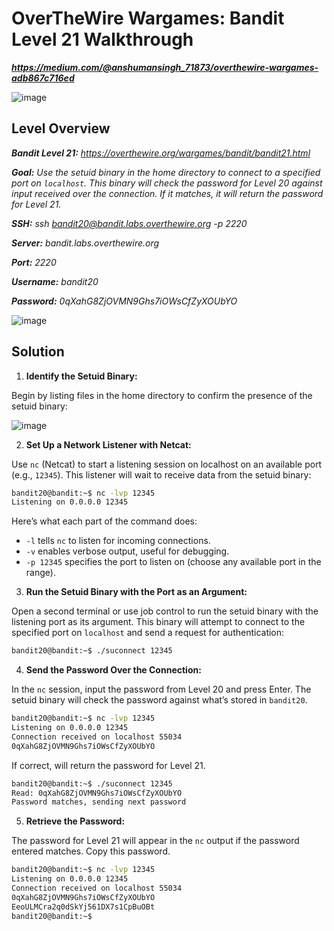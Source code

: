 # OverTheWire Wargames: Bandit Level 21 Walkthrough
***https://medium.com/@anshumansingh_71873/overthewire-wargames-adb867c716ed***

![image](https://github.com/user-attachments/assets/6368b612-dba7-4937-9924-70c4de148e0c)

## Level Overview
***Bandit Level 21:** https://overthewire.org/wargames/bandit/bandit21.html*

***Goal:** Use the setuid binary in the home directory to connect to a specified port on `localhost`. This binary will check the password for Level 20 against input received over the connection. If it matches, it will return the password for Level 21.*

***SSH:** ssh bandit20@bandit.labs.overthewire.org -p 2220*

***Server:** bandit.labs.overthewire.org*

***Port:** 2220*

***Username:** bandit20*

***Password:** 0qXahG8ZjOVMN9Ghs7iOWsCfZyXOUbYO*

![image](https://github.com/user-attachments/assets/865f81da-5155-4e13-862a-f45dffa65cda)

## Solution
1. **Identify the Setuid Binary:**
   
Begin by listing files in the home directory to confirm the presence of the setuid binary:

![image](https://github.com/user-attachments/assets/3780467c-8578-4e56-8b02-1a8275a36311)

2. **Set Up a Network Listener with Netcat:**
   
Use `nc` (Netcat) to start a listening session on localhost on an available port (e.g., `12345`). This listener will wait to receive data from the setuid binary:

```bash
bandit20@bandit:~$ nc -lvp 12345
Listening on 0.0.0.0 12345
```

Here’s what each part of the command does:

- `-l` tells `nc` to listen for incoming connections.
- `-v` enables verbose output, useful for debugging.
- `-p 12345` specifies the port to listen on (choose any available port in the range).

3. **Run the Setuid Binary with the Port as an Argument:**
   
Open a second terminal or use job control to run the setuid binary with the listening port as its argument. This binary will attempt to connect to the specified port on `localhost` and send a request for authentication:

```bash
bandit20@bandit:~$ ./suconnect 12345
```

4. **Send the Password Over the Connection:**
   
In the `nc` session, input the password from Level 20 and press Enter. The setuid binary will check the password against what’s stored in `bandit20`.

```bash
bandit20@bandit:~$ nc -lvp 12345
Listening on 0.0.0.0 12345
Connection received on localhost 55034
0qXahG8ZjOVMN9Ghs7iOWsCfZyXOUbYO
```

If correct, will return the password for Level 21.

```bash
bandit20@bandit:~$ ./suconnect 12345
Read: 0qXahG8ZjOVMN9Ghs7iOWsCfZyXOUbYO
Password matches, sending next password
```

5. **Retrieve the Password:**
   
The password for Level 21 will appear in the `nc` output if the password entered matches. Copy this password.

```bash
bandit20@bandit:~$ nc -lvp 12345
Listening on 0.0.0.0 12345
Connection received on localhost 55034
0qXahG8ZjOVMN9Ghs7iOWsCfZyXOUbYO
EeoULMCra2q0dSkYj561DX7s1CpBuOBt
bandit20@bandit:~$
```
